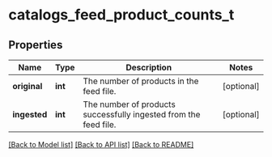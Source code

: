 # catalogs_feed_product_counts_t

## Properties
Name | Type | Description | Notes
------------ | ------------- | ------------- | -------------
**original** | **int** | The number of products in the feed file. | [optional] 
**ingested** | **int** | The number of products successfully ingested from the feed file. | [optional] 

[[Back to Model list]](../README.md#documentation-for-models) [[Back to API list]](../README.md#documentation-for-api-endpoints) [[Back to README]](../README.md)


